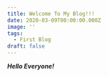 ```yaml
---
title: Welcome To My Blog!!!
date: 2020-03-09T00:00:00.000Z
image: ''
tags:
  - First Blog
draft: false
---
```

***Hello Everyone!***